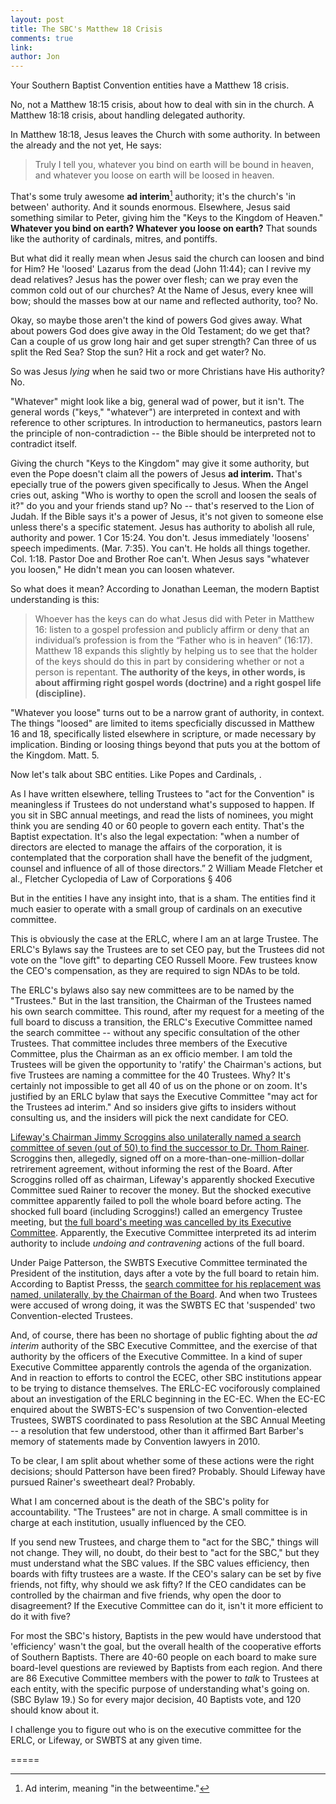 ```yaml
---
layout: post
title: The SBC's Matthew 18 Crisis
comments: true
link: 
author: Jon
---
```


Your Southern Baptist Convention entities have a Matthew 18 crisis.

No, not a Matthew 18:15 crisis, about how to deal with sin in the church.  A Matthew 18:18 crisis, about handling delegated authority.  

In Matthew 18:18, Jesus leaves the Church with some authority. In between the already and the not yet, He says: 
> Truly I tell you, whatever you bind on earth will be bound in heaven, and whatever you loose on earth will be loosed in heaven.

That's some truly awesome **ad interim**[^1] authority; it's the church's 'in between' authority. And it sounds enormous. Elsewhere, Jesus said something similar to Peter, giving him the "Keys to the Kingdom of Heaven."   **Whatever you bind on earth? Whatever you loose on earth?**  That sounds like the authority of cardinals, mitres, and pontiffs.

But what did it really mean when Jesus said the church can loosen and bind for Him?  He 'loosed' Lazarus from the dead (John 11:44); can I revive my dead relatives?     Jesus has the power over flesh; can we pray even the common cold out of our churches?  At the Name of Jesus, every knee will bow; should the masses bow at our name and reflected authority, too?   No.

Okay, so maybe those aren't the kind of powers God gives away.  What about powers God does give away in the Old Testament; do we get that?  Can a couple of us grow long hair and get super strength?  Can three of us split the Red Sea? Stop the sun? Hit a rock and get water? No.

So was Jesus *lying* when he said two or more Christians have His authority? No.

"Whatever" might look like a big, general wad of power, but it isn't. The general words ("keys," "whatever") are interpreted in context and with reference to other scriptures.  In introduction to hermaneutics, pastors learn the principle of non-contradiction -- the Bible should be interpreted not to contradict itself.  

Giving the church "Keys to the Kingdom" may give it some authority, but even the Pope doesn't claim all the powers of Jesus **ad interim.**  That's epecially true of the powers given specifically to Jesus.  When the Angel cries out, asking "Who is worthy to open the scroll and loosen the seals of it?" do you and your friends stand up?  No -- that's reserved to the Lion of Judah.  If the Bible says it's a power of Jesus, it's not given to someone else unless there's a specific statement.  Jesus has authority to abolish all rule, authority and power. 1 Cor 15:24.   You don't. Jesus immediately 'loosens' speech impediments. (Mar. 7:35).  You can't. He holds all things together. Col. 1:18.  Pastor Doe and Brother Roe can't. When Jesus says "whatever you loosen," He didn't mean you can loosen whatever.

So what does it mean?  According to Jonathan Leeman, the modern Baptist understanding is this:  
> Whoever has the keys can do what Jesus did with Peter in Matthew 16: listen to a gospel profession and publicly affirm or deny that an individual’s profession is from the “Father who is in heaven” (16:17). Matthew 18 expands this slightly by helping us to see that the holder of the keys should do this in part by considering whether or not a person is repentant. **The authority of the keys, in other words, is about affirming right gospel words (doctrine) and a right gospel life (discipline).**

"Whatever you loose" turns out to be a narrow grant of authority, in context. The things "loosed" are limited to items specficially discussed in Matthew 16 and 18, specifically listed elsewhere in scripture, or made necessary by implication.  Binding or loosing things beyond that puts you at the bottom of the Kingdom.  Matt. 5.

Now let's talk about SBC entities. Like Popes and Cardinals, .  

As I have written elsewhere, telling Trustees to "act for the Convention" is meaningless if Trustees do not understand what's supposed to happen.  If you sit in SBC annual meetings, and read the lists of nominees, you might think you are sending 40 or 60 people to govern each entity.  That's the Baptist expectation.  It's also the legal expectation: "when a number of directors are elected to manage the affairs of the corporation, it is contemplated that the corporation shall have the benefit of the judgment, counsel and influence of all of those directors.” 2 William Meade Fletcher et al., Fletcher Cyclopedia of Law of Corporations § 406


But in the entities I have any insight into, that is a sham. The entities find it much easier to operate with a small group of cardinals on an executive committee. 

This is obviously the case at the ERLC, where I am an at large Trustee.  The ERLC's Bylaws say the Trustees are to set CEO pay, but the Trustees did not vote on the "love gift" to departing CEO Russell Moore. Few trustees know the CEO's compensation, as they are required to sign NDAs to be told.  

The ERLC's bylaws also say new committees are to be named by the "Trustees."  But in the last transition, the Chairman of the Trustees named his own search committee.  This round, after my request for a meeting of the full board to discuss a transition, the ERLC's Executive Committee named the search committee -- without any specific consultation of the other Trustees.  That committee includes three members of the Executive Committee, plus the Chairman as an ex officio member.  I am told the Trustees will be given the opportunity to 'ratify' the Chairman's actions, but five Trustees are naming a committee for the 40 Trustees.  Why?  It's certainly not impossible to get all 40 of us on the phone or on zoom.  It's justified by an ERLC bylaw that says the Executive Committee "may act for the Trustees ad interim."  And so insiders give gifts to insiders without consulting us, and the insiders will pick the next candidate for CEO. 

[Lifeway's Chairman Jimmy Scroggins also unilaterally named a search committee of seven (out of 50) to find the successor to Dr. Thom Rainer](https://blog.lifeway.com/newsroom/2018/08/29/lifeway-trustees-begin-search-for-new-president/). Scroggins then, allegedly, signed off on a more-than-one-million-dollar retrirement agreement, without informing the rest of the Board.  After Scroggins rolled off as chairman, Lifeway's apparently shocked Executive Committee sued Rainer to recover the money. But the shocked executive committee apparently failed to poll the whole board before acting.  The shocked full board (including Scroggins!) called an emergency Trustee meeting, but [the full board's meeting was cancelled by its Executive Committee](https://christianindex.org/lifeway-reverses-course-dispute-pursues-rainer/). Apparently, the Executive Committee interpreted its ad interim authority to include *undoing and contravening* actions of the full board. 

Under Paige Patterson, the SWBTS Executive Committee terminated the President of the institution, days after a vote by the full board to retain him.  According to Baptist Presss, the [search committee for his replacement was named, unilaterally, by the Chairman of the Board](https://www.baptistpress.com/resource-library/news/swbts-appoints-9-member-presidential-search-committee/).  And when two Trustees were accused of wrong doing, it was the SWBTS EC that 'suspended' two Convention-elected Trustees.

And, of course, there has been no shortage of public fighting about the *ad interim* authority of the SBC Executive Committee, and the exercise of that authority by the officers of the Executive Committee.  In a kind of super Executive Committee apparently controls the agenda of the organization.  And in reaction to efforts to control the ECEC, other SBC institutions appear to be trying to distance themselves.   The ERLC-EC vociforously complained about an investigation of the ERLC beginning in the EC-EC. When the EC-EC enquired about the SWBTS-EC's suspension of two Convention-elected Trustees, SWBTS coordinated to pass Resolution at the SBC Annual Meeting -- a resolution that few understood, other than it affirmed Bart Barber's memory of statements made by Convention lawyers in 2010.   

To be clear, I am split about whether some of these actions were the right decisions; should Patterson have been fired?  Probably.  Should Lifeway have pursued Rainer's sweetheart deal?  Probably.  

What I am concerned about is the death of the SBC's polity for accountability.  "The Trustees" are not in charge.  A small committee is in charge at each institution, usually influenced by the CEO.

If you send new Trustees, and charge them to "act for the SBC," things will not change.  They will, no doubt, do their best to "act for the SBC," but they must understand what the SBC values.  If the SBC values efficiency, then boards with fifty trustees are a waste.  If the CEO's salary can be set by five friends, not fifty, why should we ask fifty?  If the CEO candidates can be controlled by the chairman and five friends, why open the door to disagreement?  If the Executive Committee can do it, isn't it more efficient to do it with five?

For most the SBC's history, Baptists in the pew would have understood that 'efficiency' wasn't the goal, but the overall health of the cooperative efforts of Southern Baptists.  There are 40-60 people on each board to make sure board-level questions are reviewed by Baptists from each region.  And there are 86 Executive Committee members with the power to *talk* to Trustees at each entity, with the specific purpose of understanding what's going on. (SBC Bylaw 19.)  So for every major decision, 40 Baptists vote, and 120 should know about it. 



I challenge you to figure out who is on the executive committee for the ERLC, or Lifeway, or SWBTS at any given time.  


=====




[^1]: Ad interim, meaning "in the betweentime."


